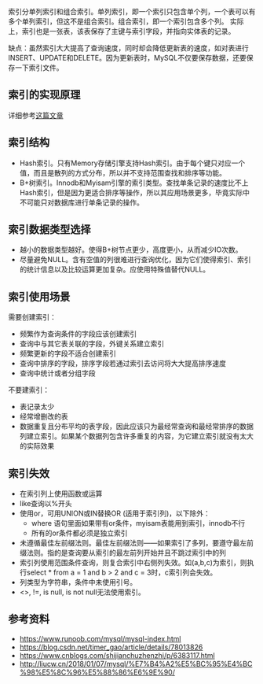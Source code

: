 索引分单列索引和组合索引。单列索引，即一个索引只包含单个列，一个表可以有多个单列索引，但这不是组合索引。组合索引，即一个索引包含多个列。
实际上，索引也是一张表，该表保存了主键与索引字段，并指向实体表的记录。

缺点：虽然索引大大提高了查询速度，同时却会降低更新表的速度，如对表进行INSERT、UPDATE和DELETE。因为更新表时，MySQL不仅要保存数据，还要保存一下索引文件。

## 索引的实现原理

详细参考[这篇文章](https://blog.csdn.net/timer_gao/article/details/78013826)

## 索引结构

* Hash索引。只有Memory存储引擎支持Hash索引。由于每个键只对应一个值，而且是散列的方式分布，所以并不支持范围查找和排序等功能。
* B+树索引。Innodb和Myisam引擎的索引类型。查找单条记录的速度比不上Hash索引，但是因为更适合排序等操作，所以其应用场景更多，毕竟实际中不可能只对数据库进行单条记录的操作。

## 索引数据类型选择

* 越小的数据类型越好。使得B+树节点更少，高度更小，从而减少IO次数。
* 尽量避免NULL。含有空值的列很难进行查询优化，因为它们使得索引、索引的统计信息以及比较运算更加复杂。应使用特殊值替代NULL。

## 索引使用场景

需要创建索引：
* 频繁作为查询条件的字段应该创建索引
* 查询中与其它表关联的字段，外键关系建立索引
* 频繁更新的字段不适合创建索引
* 查询中排序的字段，排序字段若通过索引去访问将大大提高排序速度
* 查询中统计或者分组字段

不要建索引：
* 表记录太少
* 经常增删改的表
* 数据重复且分布平均的表字段，因此应该只为最经常查询和最经常排序的数据列建立索引。如果某个数据列包含许多重复的内容，为它建立索引就没有太大的实际效果

## 索引失效

* 在索引列上使用函数或运算
* like查询以%开头
* 使用or，可用UNION或IN替换OR (适用于索引列)，以下除外：
  * where 语句里面如果带有or条件，myisam表能用到索引，innodb不行
  * 所有的or条件都必须是独立索引
* 未遵循最佳左前缀法则。最佳左前缀法则——如果索引了多列，要遵守最左前缀法则。指的是查询要从索引的最左前列开始并且不跳过索引中的列
* 索引列使用范围条件查询，则复合索引中右侧列失效。如(a,b,c)为索引，则执行select * from a = 1 and b > 2 and c = 3时，c索引列会失效。
* 列类型为字符串，条件中未使用引号。
* <>, !=, is null, is not null无法使用索引。

## 参考资料
* https://www.runoob.com/mysql/mysql-index.html
* https://blog.csdn.net/timer_gao/article/details/78013826
* https://www.cnblogs.com/shijianchuzhenzhi/p/6383117.html
* http://liucw.cn/2018/01/07/mysql/%E7%B4%A2%E5%BC%95%E4%BC%98%E5%8C%96%E5%88%86%E6%9E%90/
